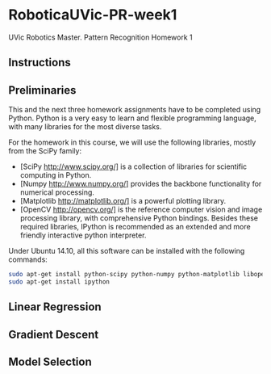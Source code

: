 # RoboticaUVic-PR-week1
UVic Robotics Master. Pattern Recognition Homework 1

## Instructions



## Preliminaries

This and the next three homework assignments have to be completed
using Python. Python is a very easy to learn and flexible programming
language, with many libraries for the most diverse tasks.

For the homework in this course, we will use the following libraries, mostly from the SciPy family:
- [SciPy http://www.scipy.org/] is a collection of libraries for scientific computing in Python.
- [Numpy http://www.numpy.org/] provides the backbone functionality for numerical processing.
- [Matplotlib http://matplotlib.org/] is a powerful plotting library.
- [OpenCV http://opencv.org/] is the reference computer vision and image processing library, with comprehensive Python bindings.
Besides these required libraries, IPython is recommended as an extended and more friendly interactive python interpreter.

Under Ubuntu 14.10, all this software can be installed with the following commands:

```bash
sudo apt-get install python-scipy python-numpy python-matplotlib libopencv* python-opencv
sudo apt-get install ipython
```

## Linear Regression 



## Gradient Descent



## Model Selection